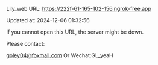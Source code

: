 Lily_web URL: https://222f-61-165-102-156.ngrok-free.app

Updated at: 2024-12-06 01:32:56

If you cannot open this URL, the server might be down.

Please contact: 

goley04@foxmail.com Or Wechat:GL_yeaH